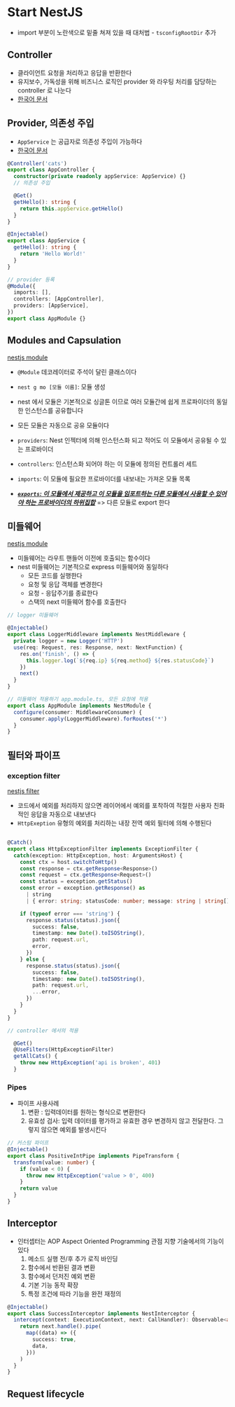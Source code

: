 # Start NestJS

- import 부분이 노란색으로 밑줄 쳐져 있을 때 대처법 - `tsconfigRootDir` 추가

## Controller

- 클라이언트 요청을 처리하고 응답을 반환한다
- 유지보수, 가독성을 위해 비즈니스 로직인 provider 와 라우팅 처리를 담당하는 controller 로 나눈다
- [한국어 문서](https://docs.nestjs.kr/controllers)

## Provider, 의존성 주입

- `AppService` 는 공급자로 의존성 주입이 가능하다
- [한국어 문서](https://docs.nestjs.kr/providers)

```typescript
@Controller('cats')
export class AppController {
  constructor(private readonly appService: AppService) {}
  // 의존성 주입

  @Get()
  getHello(): string {
    return this.appService.getHello()
  }
}
```

```typescript
@Injectable()
export class AppService {
  getHello(): string {
    return 'Hello World!'
  }
}
```

```typescript
// provider 등록
@Module({
  imports: [],
  controllers: [AppController],
  providers: [AppService],
})
export class AppModule {}
```

## Modules and Capsulation

[nestjs module](https://docs.nestjs.kr/modules)

- `@Module` 데코레이터로 주석이 달린 클래스이다

- `nest g mo [모듈 이름]`: 모듈 생성
- nest 에서 모듈은 기본적으로 싱글톤 이므로 여러 모듈간에 쉽게 프로파이더의 동일한 인스턴스를 공유합니다
- 모든 모듈은 자동으로 공유 모듈이다
- `providers`: Nest 인젝터에 의해 인스턴스화 되고 적어도 이 모듈에서 공유될 수 있는 프로바이더
- `controllers`: 인스턴스화 되어야 하는 이 모듈에 정의된 컨트롤러 세트
- `imports`: 이 모듈에 필요한 프로바이더를 내보내는 가져온 모듈 목록
- **_<u>`exports`: 이 모듈에서 제공하고 이 모듈을 임포트하는 다른 모듈에서 사용할 수 있어야 하는 프로바이더의 하위집합</u>_** => 다른 모듈로 export 한다

## 미들웨어

[nestjs module](https://docs.nestjs.kr/middleware)

- 미들웨어는 라우트 핸들어 이전에 호출되는 함수이다
- nest 미들웨어는 기본적으로 express 미들웨어와 동일하다
  - 모든 코드를 실행한다
  - 요청 및 응답 객체를 변경한다
  - 요청 - 응답주기를 종료한다
  - 스택의 next 미들웨어 함수를 호출한다

```typescript
// logger 미들웨어

@Injectable()
export class LoggerMiddleware implements NestMiddleware {
  private logger = new Logger('HTTP')
  use(req: Request, res: Response, next: NextFunction) {
    res.on('finish', () => {
      this.logger.log(`${req.ip} ${req.method} ${res.statusCode}`)
    })
    next()
  }
}

// 미들웨어 적용하기 app.module.ts, 모든 요청에 적용
export class AppModule implements NestModule {
  configure(consumer: MiddlewareConsumer) {
    consumer.apply(LoggerMiddleware).forRoutes('*')
  }
}
```

## 필터와 파이프

### exception filter

[nestjs filter](https://docs.nestjs.kr/exception-filters)

- 코드에서 예외를 처리하지 않으면 레이어에서 예외를 포착하여 적절한 사용자 친화적인 응답을 자동으로 내보낸다
- `HttpExeption` 유형의 예외를 처리하는 내장 전역 예외 필터에 의해 수행된다

```typescript

@Catch()
export class HttpExceptionFilter implements ExceptionFilter {
  catch(exception: HttpException, host: ArgumentsHost) {
    const ctx = host.switchToHttp()
    const response = ctx.getResponse<Response>()
    const request = ctx.getResponse<Request>()
    const status = exception.getStatus()
    const error = exception.getResponse() as
      | string
      | { error: string; statusCode: number; message: string | string[] }

    if (typeof error === 'string') {
      response.status(status).json({
        success: false,
        timestamp: new Date().toISOString(),
        path: request.url,
        error,
      })
    } else {
      response.status(status).json({
        success: false,
        timestamp: new Date().toISOString(),
        path: request.url,
        ...error,
      })
    }
  }
}

// controller 에서의 적용

  @Get()
  @UseFilters(HttpExceptionFilter)
  getAllCats() {
    throw new HttpException('api is broken', 401)
  }
```

### Pipes

- 파이프 사용사례
  1. 변환 : 입력데이터를 원하는 형식으로 변환한다
  2. 유효성 검사: 입력 데이터를 평가하고 유효한 경우 변경하지 않고 전달한다. 그렇지 않으면 예외를 발생시킨다

```typescript
// 커스텀 파이프
@Injectable()
export class PositiveIntPipe implements PipeTransform {
  transform(value: number) {
    if (value < 0) {
      throw new HttpException('value > 0', 400)
    }
    return value
  }
}
```

## Interceptor

- 인터셉터는 AOP Aspect Oriented Programming 관점 지향 기술에서의 기능이 있다
  1. 메소드 실행 전/후 추가 로직 바인딩
  2. 함수에서 반환된 결과 변환
  3. 함수에서 던저진 예외 변환
  4. 기본 기능 동작 확장
  5. 특정 조건에 따라 기능을 완전 재정의

```typescript
@Injectable()
export class SuccessInterceptor implements NestInterceptor {
  intercept(context: ExecutionContext, next: CallHandler): Observable<any> {
    return next.handle().pipe(
      map((data) => ({
        success: true,
        data,
      }))
    )
  }
}
```

## Request lifecycle

